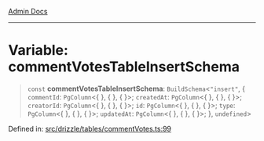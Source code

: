 [Admin Docs](/)

***

# Variable: commentVotesTableInsertSchema

> `const` **commentVotesTableInsertSchema**: `BuildSchema`\<`"insert"`, \{ `commentId`: `PgColumn`\<\{ \}, \{ \}, \{ \}\>; `createdAt`: `PgColumn`\<\{ \}, \{ \}, \{ \}\>; `creatorId`: `PgColumn`\<\{ \}, \{ \}, \{ \}\>; `id`: `PgColumn`\<\{ \}, \{ \}, \{ \}\>; `type`: `PgColumn`\<\{ \}, \{ \}, \{ \}\>; `updatedAt`: `PgColumn`\<\{ \}, \{ \}, \{ \}\>; \}, `undefined`\>

Defined in: [src/drizzle/tables/commentVotes.ts:99](https://github.com/gautam-divyanshu/talawa-api/blob/de42235531e11387f0ad0479547630845dbc8b37/src/drizzle/tables/commentVotes.ts#L99)
